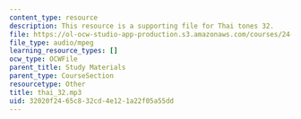```yaml
---
content_type: resource
description: This resource is a supporting file for Thai tones 32.
file: https://ol-ocw-studio-app-production.s3.amazonaws.com/courses/24-901-language-and-its-structure-i-phonology-fall-2010/32020f2465c832cd4e121a22f05a55dd_thai_32.mp3
file_type: audio/mpeg
learning_resource_types: []
ocw_type: OCWFile
parent_title: Study Materials
parent_type: CourseSection
resourcetype: Other
title: thai_32.mp3
uid: 32020f24-65c8-32cd-4e12-1a22f05a55dd
---
```

